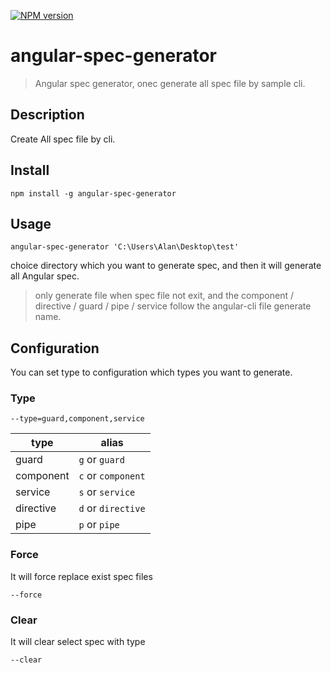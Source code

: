 [![NPM version](https://badge.fury.io/js/angular-spec-generator.svg)](http://badge.fury.io/js/angular-spec-generator)

# angular-spec-generator

> Angular spec generator, onec generate all spec file by sample cli.

## Description

Create All spec file by cli.

## Install
```npm install -g angular-spec-generator```

## Usage
```
angular-spec-generator 'C:\Users\Alan\Desktop\test'
```
choice directory which you want to generate spec, and then it will generate all Angular spec.

> only generate file when spec file not exit, and the component / directive / guard / pipe / service follow the angular-cli file generate name.

## Configuration

You can set type to configuration which types you want to generate.
### Type

```--type=guard,component,service ```

|type|alias|
|---|---|
|guard|`g` or `guard`|
|component|`c` or `component`|
|service|`s` or `service`|
|directive|`d` or `directive`|
|pipe|`p` or `pipe`|

### Force

It will force replace exist spec files

```--force ```

### Clear

It will clear select spec with type

```--clear```
